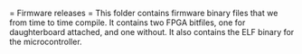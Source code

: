 = Firmware releases =
This folder contains firmware binary files that we from time to time compile. It contains two FPGA bitfiles, one for daughterboard attached, and one without. It also contains the ELF binary for the microcontroller.
